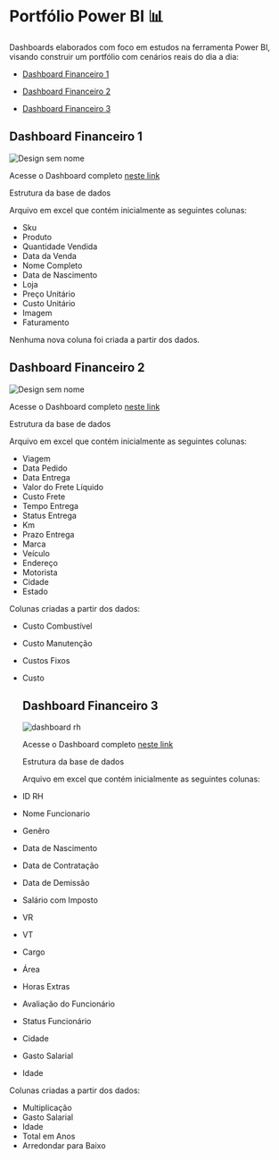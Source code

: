 # Portfólio Power BI 📊

Dashboards elaborados com foco em estudos na ferramenta Power BI, visando construir um portfólio com cenários reais do dia a dia:

- <a href="https://github.com/paulatadashi/projectspowerbi/tree/main/Dashboard%20Financeiro%201"/>Dashboard Financeiro 1</a>

- <a href="https://github.com/paulatadashi/projectspowerbi/tree/main/Dashboard%20Financeiro%202"/>Dashboard Financeiro 2</a>

- <a href="https://github.com/paulatadashi/projectspowerbi/tree/main/Dashboard%20Financeiro%203"/>Dashboard Financeiro 3</a>

<h2>Dashboard Financeiro 1</h2>

![Design sem nome](https://github.com/user-attachments/assets/2ef5293b-9134-4925-b187-b73293a649b2)

Acesse o Dashboard completo <a href="https://app.powerbi.com/view?r=eyJrIjoiMWM2ZjgyZDMtNDNkZS00ZmM5LThiYjQtOTE3ODkxYzRiNDU2IiwidCI6ImQ3OWUyMDUwLWUzODItNDg4NS1hZTIwLWI2Nzk1YjhkYmI4OCJ9"/> neste link</a>

Estrutura da base de dados

Arquivo em excel que contém inicialmente as seguintes colunas:

- Sku
- Produto
- Quantidade Vendida
- Data da Venda
- Nome Completo
- Data de Nascimento
- Loja
- Preço Unitário
- Custo Unitário
- Imagem
- Faturamento

 Nenhuma nova coluna foi criada a partir dos dados.

<h2>Dashboard Financeiro 2</h2>

![Design sem nome](https://github.com/user-attachments/assets/6284e08b-35ac-4be3-a1fa-c3e447546868)

 Acesse o Dashboard completo  <a href="https://app.powerbi.com/view?r=eyJrIjoiZWZiOTJkNWEtYWQ1ZS00NTZhLWE3YjMtYzUxMDgwZWQ3YTY3IiwidCI6ImQ3OWUyMDUwLWUzODItNDg4NS1hZTIwLWI2Nzk1YjhkYmI4OCJ9" frameborder="0" allowFullScreen="true"/> neste link</a>

Estrutura da base de dados

Arquivo em excel que contém inicialmente as seguintes colunas:

- Viagem
- Data Pedido 
- Data Entrega
- Valor do Frete Líquido 
- Custo Frete
- Tempo Entrega
- Status Entrega
- Km
- Prazo Entrega
- Marca
- Veículo 
- Endereço 
- Motorista
- Cidade
- Estado

Colunas criadas a partir dos dados:

- Custo Combustível
- Custo Manutenção
- Custos Fixos
- Custo

  <h2>Dashboard Financeiro 3</h2>

  ![dashboard rh](https://github.com/user-attachments/assets/db3549b2-0e4e-4adf-b0d7-a5bfda1b40bc)

  Acesse o Dashboard completo <a href="https://app.powerbi.com/view?r=eyJrIjoiMzhkYjc2NjgtODcyYS00YTlkLThlODktNjM3YTU4NDJlOWRiIiwidCI6ImQ3OWUyMDUwLWUzODItNDg4NS1hZTIwLWI2Nzk1YjhkYmI4OCJ9"/> neste link</a>

  Estrutura da base de dados
  
  Arquivo em excel que contém inicialmente as seguintes colunas:

- ID RH
- Nome Funcionario
- Genêro 
- Data de Nascimento
- Data de Contratação
- Data de Demissão
- Salário com Imposto
- VR
- VT
- Cargo
- Área 
- Horas Extras 
- Avaliação do Funcionário
- Status Funcionário
- Cidade
- Gasto Salarial 
- Idade

Colunas criadas a partir dos dados:

- Multiplicação
- Gasto Salarial 
- Idade
- Total em Anos
- Arredondar para Baixo

  

